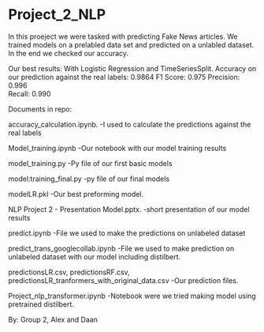 # Project_2_NLP
In this proeject we were tasked with predicting Fake News articles. 
We trained models on a prelabled data set and predicted on a unlabled dataset. In the end we checked our accuracy.

Our best results:
With Logistic Regression and TimeSeriesSplit.
Accuracy on our prediction against the real labels: 0.9864
F1 Score: 0.975
Precision: 0.996		
Recall: 0.990

Documents in repo:

accuracy_calculation.ipynb.   -I used to calculate the predictions against the real labels

Model_training.ipynb   -Our notebook with our model training results

model_training.py   -Py file of our first basic models

model:training_final.py   -py file of our final models

modelLR.pkl   -Our best preforming model.

NLP Project 2 - Presentation Model.pptx.   -short presentation of our model results

predict.ipynb   -File we used to make the predictions on unlabeled dataset

predict_trans_googlecollab.ipynb   -File we used to make prediction on unlabeled dataset with our model including distilbert.

predictionsLR.csv, predictionsRF.csv, predictionsLR_tranformers_with_original_data.csv   -Our prediction files.

Project_nlp_transformer.ipynb   -Notebook were we tried making model using pretrained distilbert. 

By: Group 2, Alex and Daan
